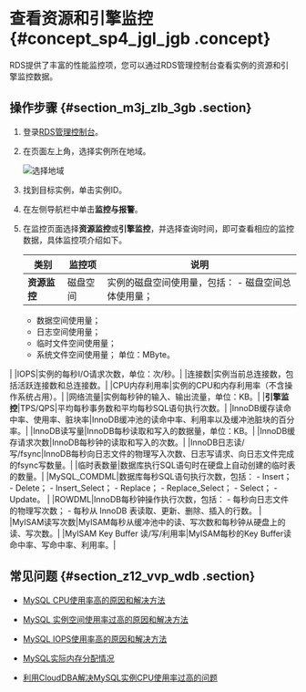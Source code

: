 # 查看资源和引擎监控 {#concept_sp4_jgl_jgb .concept}

RDS提供了丰富的性能监控项，您可以通过RDS管理控制台查看实例的资源和引擎监控数据。

## 操作步骤 {#section_m3j_zlb_3gb .section}

1.  登录[RDS管理控制台](https://rds.console.aliyun.com/)。
2.  在页面左上角，选择实例所在地域。

    ![选择地域](http://static-aliyun-doc.oss-cn-hangzhou.aliyuncs.com/assets/img/7814/154751781136543_zh-CN.png)

3.  找到目标实例，单击实例ID。
4.  在左侧导航栏中单击**监控与报警**。
5.  在监控页面选择**资源监控**或**引擎监控**，并选择查询时间，即可查看相应的监控数据，具体监控项介绍如下。

    |类别|监控项|说明|
    |--|---|--|
    |**资源监控**|磁盘空间|实例的磁盘空间使用量，包括：    -   磁盘空间总体使用量；
    -   数据空间使用量；
    -   日志空间使用量；
    -   临时文件空间使用量；
    -   系统文件空间使用量；
单位：MByte。

|
    |IOPS|实例的每秒I/O请求次数，单位：次/秒。|
    |连接数|实例当前总连接数，包括活跃连接数和总连接数。|
    |CPU内存利用率|实例的CPU和内存利用率（不含操作系统占用）。|
    |网络流量|实例每秒钟的输入、输出流量，单位：KB。|
    |**引擎监控**|TPS/QPS|平均每秒事务数和平均每秒SQL语句执行次数。|
    |InnoDB缓存读命中率、使用率、脏块率|InnoDB缓冲池的读命中率、利用率以及缓冲池脏块的百分率。|
    |InnoDB读写量|InnoDB每秒读取和写入的数据量，单位：KB。|
    |InnoDB缓存请求次数|InnoDB每秒钟的读取和写入的次数。|
    |InnoDB日志读/写/fsync|InnoDB每秒向日志文件的物理写入次数、日志写请求、向日志文件完成的fsync写数量。|
    |临时表数量|数据库执行SQL语句时在硬盘上自动创建的临时表的数量。|
    |MySQL\_COMDML|数据库每秒SQL语句执行次数，包括：    -   Insert；
    -   Delete；
    -   Insert\_Select；
    -   Replace；
    -   Replace\_Select；
    -   Select；
    -   Update。
|
    |ROWDML|InnoDB每秒钟操作执行次数，包括：    -   每秒向日志文件的物理写次数；
    -   每秒从 InnoDB 表读取、更新、删除、插入的行数。
|
    |MyISAM读写次数|MyISAM每秒从缓冲池中的读、写次数和每秒钟从硬盘上的读、写次数。|
    |MyISAM Key Buffer 读/写/利用率|MyISAM每秒的Key Buffer读命中率、写命中率、利用率。|


## 常见问题 {#section_z12_vvp_wdb .section}

-   [MySQL CPU使用率高的原因和解决方法](https://help.aliyun.com/document_detail/51587.html)

-   [MySQL 实例空间使用率过高的原因和解决方法](https://help.aliyun.com/document_detail/51682.html)

-   [MySQL IOPS使用率高的原因和解决方法](https://help.aliyun.com/document_detail/51807.html)

-   [MySQL实际内存分配情况](https://help.aliyun.com/document_detail/51799.html)

-   [利用CloudDBA解决MySQL实例CPU使用率过高的问题](../cn.zh-CN/.md#)

